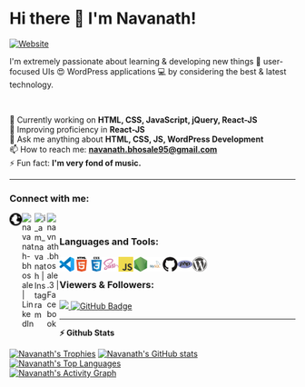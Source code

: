 <h1 align="left"> Hi there 👋 I'm Navanath! </h1>

[![Website](https://img.shields.io/website?label=imnavanath.github.io&style=for-the-badge&url=https%3A%2F%2Fimnavanath.github.io)](https://imnavanath.github.io/) 

<p align="left"> I'm extremely passionate about learning & developing new things 🚀 user-focused UIs 😍 WordPress applications 💻 by considering the best & latest technology. </p>

<br />

🔭 Currently working on **HTML, CSS, JavaScript, jQuery, React-JS**
<br />
🌱 Improving proficiency in **React-JS**
<br />
💬 Ask me anything about **HTML, CSS, JS, WordPress Development**
<br />
📫 How to reach me: **navanath.bhosale95@gmail.com**
<br />
⚡ Fun fact: **I'm very fond of music.**

---

### Connect with me:

[<img align="left" alt="imnavanath.github.io" width="22px" src="https://raw.githubusercontent.com/iconic/open-iconic/master/svg/globe.svg" />][website] [<img align="left" alt="navanath-bhosale | LinkedIn" width="22px" src="https://cdn.jsdelivr.net/npm/simple-icons@v3/icons/linkedin.svg" />][linkedin] [<img align="left" alt="i_am_navanath | Instagram" width="22px" src="https://cdn.jsdelivr.net/npm/simple-icons@v3/icons/instagram.svg" />][instagram] [<img align="left" alt="navnath.bhosale.3 | Facebook" width="22px" src="https://cdn.jsdelivr.net/npm/simple-icons@v3/icons/facebook.svg" />][facebook]

<br />

### Languages and Tools:

[<img align="left" alt="VSCode" width="26px" src="https://raw.githubusercontent.com/github/explore/80688e429a7d4ef2fca1e82350fe8e3517d3494d/topics/visual-studio-code/visual-studio-code.png" />][vscode] [<img align="left" alt="HTML5" width="26px" src="https://raw.githubusercontent.com/github/explore/80688e429a7d4ef2fca1e82350fe8e3517d3494d/topics/html/html.png" />][html5] [<img align="left" alt="CSS3" width="26px" src="https://raw.githubusercontent.com/github/explore/80688e429a7d4ef2fca1e82350fe8e3517d3494d/topics/css/css.png" />][css3] [<img align="left" alt="Sass" width="26px" src="https://raw.githubusercontent.com/github/explore/80688e429a7d4ef2fca1e82350fe8e3517d3494d/topics/sass/sass.png" />][sass] [<img align="left" alt="JavaScript" width="26px" src="https://raw.githubusercontent.com/github/explore/80688e429a7d4ef2fca1e82350fe8e3517d3494d/topics/javascript/javascript.png" />][javascript] [<img align="left" alt="Node.js" width="26px" src="https://raw.githubusercontent.com/github/explore/80688e429a7d4ef2fca1e82350fe8e3517d3494d/topics/nodejs/nodejs.png" />][nodejs] [<img align="left" alt="MySQL" width="26px" src="https://raw.githubusercontent.com/github/explore/80688e429a7d4ef2fca1e82350fe8e3517d3494d/topics/mysql/mysql.png" />][mysql] [<img align="left" alt="GitHub" width="26px" src="https://raw.githubusercontent.com/github/explore/78df643247d429f6cc873026c0622819ad797942/topics/github/github.png" />][github] [<img align="left" alt="PHP" width="26px" src="https://raw.githubusercontent.com/github/explore/ccc16358ac4530c6a69b1b80c7223cd2744dea83/topics/php/php.png" />][php] [<img align="left" alt="Wordpress" width="26px" src="https://raw.githubusercontent.com/github/explore/80688e429a7d4ef2fca1e82350fe8e3517d3494d/topics/wordpress/wordpress.png" />][wordpress]

<br />

### Viewers & Followers:

<a href="javascript:void(0)">
    <img src="https://komarev.com/ghpvc/?username=imnavanath">
</a>
<a href="https://github.com/imnavanath?tab=followers"><img src="https://img.shields.io/github/followers/imnavanath?label=Followers&style=social" alt="GitHub Badge"></a>

<br />

---

<strong>⚡ Github Stats </strong>
<br/>
  
<a href="javascript:void(0)"><img alt="Navanath's Trophies" src="https://github-profile-trophy.vercel.app/?username=imnavanath" /></a>
<a href="javascript:void(0)"><img alt="Navanath's GitHub stats" style="width:55%" src="https://github-readme-stats.vercel.app/api?username=imnavanath&include_all_commits=true&show_icons=true" /></a>
<a href="javascript:void(0)"><img alt="Navanath's Top Languages" style="width:40%" src="https://github-readme-stats.vercel.app/api/top-langs/?username=imnavanath&layout=compact&hide=html" /></a>
<br/>
<a href="javascript:void(0)"><img alt="Navanath's Activity Graph" src="https://activity-graph.herokuapp.com/graph?username=imnavanath" /></a>
<br/>


[website]: https://imnavanath.github.io/
[linkedin]: https://www.linkedin.com/in/navanath-bhosale
[facebook]: https://www.facebook.com/navnath.bhosale.3
[instagram]: https://www.instagram.com/i_am_navanath/
[vscode]: https://code.visualstudio.com/
[html5]: https://www.w3schools.com/html/
[css3]: https://www.w3schools.com/css/
[sass]: https://sass-lang.com/
[javascript]: https://www.w3schools.com/js/
[nodejs]: https://nodejs.org/
[mysql]: https://www.mysql.com/
[github]: https://www.github.com/
[php]: https://www.php.net/
[wordpress]: https://wordpress.org/